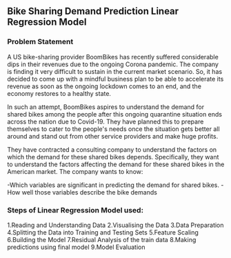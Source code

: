## Bike Sharing Demand Prediction Linear Regression Model

### Problem Statement


A US bike-sharing provider BoomBikes has recently suffered considerable dips in their revenues due to the ongoing Corona pandemic. The company is finding it very difficult to sustain in the current market scenario. So, it has decided to come up with a mindful business plan to be able to accelerate its revenue as soon as the ongoing lockdown comes to an end, and the economy restores to a healthy state. 


In such an attempt, BoomBikes aspires to understand the demand for shared bikes among the people after this ongoing quarantine situation ends across the nation due to Covid-19. They have planned this to prepare themselves to cater to the people's needs once the situation gets better all around and stand out from other service providers and make huge profits.


They have contracted a consulting company to understand the factors on which the demand for these shared bikes depends. Specifically, they want to understand the factors affecting the demand for these shared bikes in the American market. The company wants to know:

-Which variables are significant in predicting the demand for shared bikes.
-How well those variables describe the bike demands


### Steps of Linear Regression Model used:


1.Reading and Understanding Data
2.Visualising the Data
3.Data Preparation
4.Splitting the Data into Training and Testing Sets
5.Feature Scaling
6.Building the Model
7.Residual Analysis of the train data
8.Making predictions using final model
9.Model Evaluation